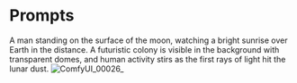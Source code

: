 # Prompts
A man standing on the surface of the moon, watching a bright sunrise over Earth in the distance.
A futuristic colony is visible in the background with transparent domes, and human activity stirs as the first rays of light hit the lunar dust.
![ComfyUI_00026_](https://github.com/user-attachments/assets/53d7eb57-6c78-4314-a144-0f3f3c1cc36f)
